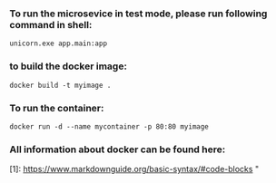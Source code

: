 





### To run the microsevice in test mode, please run following command in shell:
`unicorn.exe app.main:app`
### to build the docker image: 
`docker build -t myimage . `
### To run the container:
`docker run -d --name mycontainer -p 80:80 myimage`
### All information about docker can be found here:
[1]: <https://www.markdownguide.org/basic-syntax/#code-blocks> "
